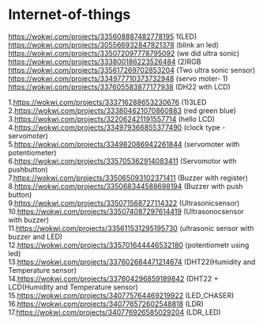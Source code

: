 # Internet-of-things


https://wokwi.com/projects/335608887482778195  1(LED)<br>
https://wokwi.com/projects/305566932847821378  (blink an led)<br>
https://wokwi.com/projects/335072097778795092  (we did ultra sonic)<br>
https://wokwi.com/projects/333800186223526484  (2)RGB <br>
https://wokwi.com/projects/335617269702853204  (Two ultra sonic sensor)<br>
https://wokwi.com/projects/334977710373732948  (servo moter- 1)<br>
https://wokwi.com/projects/337605583877177938  (DH22 with LCD)<br>



1.https://wokwi.com/projects/333716288653230676    (1)3LED<br>
2.https://wokwi.com/projects/333804621070860883    (red green blue)<br>
3.https://wokwi.com/projects/322062421191557714    (hello LCD)<br>
4.https://wokwi.com/projects/334979366855377490    (clock type - servomoter)<br>
5.https://wokwi.com/projects/334982086942261844    (servomoter with potentiometer)<br>
6.https://wokwi.com/projects/335705362914083411    (Servomotor with pushbutton)<br>
7.https://wokwi.com/projects/335065093102371411    (Buzzer with register)<br>
8.https://wokwi.com/projects/335068344588698194    (Buzzer with push button)<br>
9.https://wokwi.com/projects/335071568727114322    (Ultrasonicsensor)<br>
10.https://wokwi.com/projects/335074087297614419   (Ultrasonocsensor with buzzer)<br>
11.https://wokwi.com/projects/335611531295195730   (ultrasonic sensor with buzzer and LED)<br>
12.https://wokwi.com/projects/335701644446532180   (potentiometr using led)<br>
13.https://wokwi.com/projects/337602684471214674   (DHT22(Humidity and Temperature sensor)<br>
14.https://wokwi.com/projects/337604296859189842   (DHT22 + LCD(Humidity and Temperature sensor)<br>
15.https://wokwi.com/projects/340775764469219922   (LED_CHASER)<br>
16.https://wokwi.com/projects/340776572602548818   (LDR)<br>
17.https://wokwi.com/projects/340776926585029204   (LDR_LED)<br>





